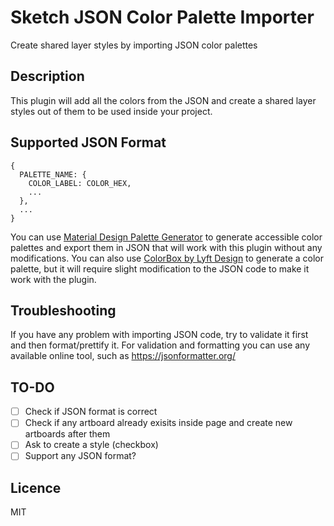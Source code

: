 # Sketch JSON Color Palette Importer
Create shared layer styles by importing JSON color palettes

## Description
This plugin will add all the colors from the JSON and create a shared layer styles out of them to be used inside your project.

## Supported JSON Format

```
{
  PALETTE_NAME: {
    COLOR_LABEL: COLOR_HEX,
    ...
  },
  ...
}
```

You can use [Material Design Palette Generator](https://materialpalettes.com/) to generate accessible color palettes and export them in JSON that will work with this plugin without any modifications.
You can also use [ColorBox by Lyft Design](https://www.colorbox.io/) to generate a color palette, but it will require slight modification to the JSON code to make it work with the plugin.


## Troubleshooting
If you have any problem with importing JSON code, try to validate it first and then format/prettify it. For validation and formatting you can use any available online tool, such as https://jsonformatter.org/


## TO-DO
- [ ] Check if JSON format is correct
- [ ] Check if any artboard already exisits inside page and create new artboards after them
- [ ] Ask to create a style (checkbox)
- [ ] Support any JSON format?

## Licence
MIT

